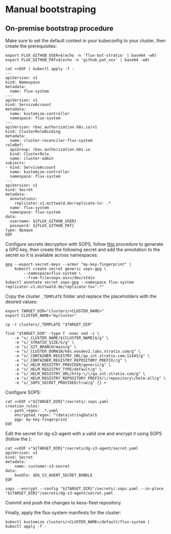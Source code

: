 # Manual bootstraping

## On-premise bootstrap procedure

Make sure to set the default context in your kubeconfig to your cluster, then create the prerequisites:

```shell
export FLUX_GITHUB_USER=$(echo -n 'flux-bot-stratio' | base64 -w0)
export FLUX_GITHUB_PAT=$(echo -n 'github_pat_xxx' | base64 -w0)

cat <<EOF | kubectl apply -f -
---
apiVersion: v1
kind: Namespace
metadata:
  name: flux-system
---
apiVersion: v1
kind: ServiceAccount
metadata:
  name: kustomize-controller
  namespace: flux-system
---
apiVersion: rbac.authorization.k8s.io/v1
kind: ClusterRoleBinding
metadata:
  name: cluster-reconciler-flux-system
roleRef:
  apiGroup: rbac.authorization.k8s.io
  kind: ClusterRole
  name: cluster-admin
subjects:
- kind: ServiceAccount
  name: kustomize-controller
  namespace: flux-system
---
apiVersion: v1
kind: Secret
metadata:
  annotations:
    replicator.v1.mittwald.de/replicate-to: .*
  name: flux-system
  namespace: flux-system
data:
  username: ${FLUX_GITHUB_USER}
  password: ${FLUX_GITHUB_PAT}
type: Opaque
EOF
```

Configure secrets decryption with SOPS, follow [this](https://fluxcd.io/flux/guides/mozilla-sops/) procedure to generate a GPG key, then create the following secret and add the annotation to the secret so it is available across namespaces:

```shell
gpg --export-secret-keys --armor "my-key-fingerprint" |
    kubectl create secret generic sops-gpg \
        --namespace=flux-system \
        --from-file=sops.asc=/dev/stdin
kubectl annotate secret sops-gpg --namespace flux-system replicator.v1.mittwald.de/replicate-to=".*"
```

Copy the cluster `_TEMPLATE` folder and replace the placeholders with the desired values:

```shell
export TARGET_DIR="clusters/<CLUSTER_NAME>"
export CLUSTER_NAME="mycluster"

cp -r clusters/_TEMPLATE "$TARGET_DIR"

find "$TARGET_DIR" -type f -exec sed -i \
    -e "s/_CLUSTER_NAME/${CLUSTER_NAME}$/g" \
    -e "s/_STRATIO_SIZE/S/g" \
    -e "s/_GIT_BRANCH/main/g" \
    -e "s/_CLUSTER_DOMAIN/k8s.eosdev2.labs.stratio.com/g" \
    -e "s/_CONTAINER_REGISTRY_URL/qa.int.stratio.com:11443/g" \
    -e "s/_CONTAINER_REGISTRY_REPOSITORY_PREFIX//g" \
    -e "s/_HELM_REGISTRY_PROVIDER/generic/g" \
    -e "s/_HELM_REGISTRY_TYPE/default/g" \
    -e "s/_HELM_REGISTRY_URL/http:\/\/qa.int.stratio.com/g" \
    -e "s/_HELM_REGISTRY_REPOSITORY_PREFIX/\/repository\/helm-all/g" \
    -e "s/_SOPS_SECRET_PROVIDED/true/g" {} +
```

Configure SOPS:

```shell
cat <<EOF >"${TARGET_DIR}"/secrets/.sops.yaml
creation_rules:
  - path_regex: .*.yaml
    encrypted_regex: ^(data|stringData)$
    pgp: my-key-fingerprint
EOF
```

Edit the secret for dg-s3-agent with a valid one and encrypt it using SOPS (follow the ):

```shell
cat <<EOF >"${TARGET_DIR}"/secrets/dg-s3-agent/secret.yaml
apiVersion: v1
kind: Secret
metadata:
    name: customer-s3-secret
data:
    bundle: $DG_S3_AGENT_SECRET_BUNDLE
EOF

sops --encrypt --config "${TARGET_DIR}"/secrets/.sops.yaml --in-place "${TARGET_DIR}"/secrets/dg-s3-agent/secret.yaml
```

Commit and push the changes to keos-fleet repository.

Finally, apply the flux-system manifests for the cluster:

```shell
kubectl kustomize clusters/<CLUSTER_NAME>/default/flux-system | kubectl apply -f -
```